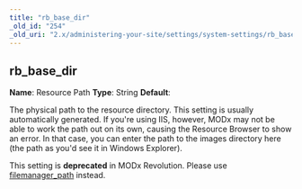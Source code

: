 ```yaml
---
title: "rb_base_dir"
_old_id: "254"
_old_uri: "2.x/administering-your-site/settings/system-settings/rb_base_dir"
---
```


## rb\_base\_dir

**Name**: Resource Path 
**Type**: String 
**Default**:

The physical path to the resource directory. This setting is usually automatically generated. If you're using IIS, however, MODx may not be able to work the path out on its own, causing the Resource Browser to show an error. In that case, you can enter the path to the images directory here (the path as you'd see it in Windows Explorer).

This setting is **deprecated** in MODx Revolution. Please use [filemanager\_path](administering-your-site/settings/system-settings/filemanager_path "filemanager_path") instead.